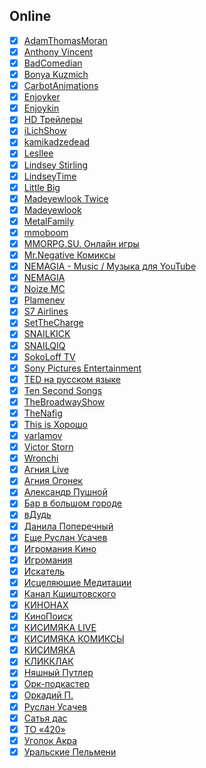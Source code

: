 ## Online

- [x] [AdamThomasMoran](https://www.youtube.com/channel/UC-27_Szq7BtHDoC0R2U0zxA)
- [x] [Anthony Vincent](https://www.youtube.com/channel/UC5w58oJse0evWF-S1Ywli6w)
- [x] [BadComedian](https://www.youtube.com/channel/UC6cqazSR6CnVMClY0bJI0Lg)
- [x] [Bonya Kuzmich](https://www.youtube.com/channel/UCh0015DMPopo2-_1WsrKf9Q)
- [x] [CarbotAnimations](https://www.youtube.com/channel/UC1uug_uZrVmylfPVBLBvitQ)
- [x] [Enjoyker](https://www.youtube.com/channel/UCnCZFLz-8IY4eZBxJDjKHSw)
- [x] [Enjoykin](https://www.youtube.com/channel/UCIIDymHgUB6wD91-h8wlZdQ)
- [x] [HD Трейлеры](https://www.youtube.com/channel/UCZuOa_5bjoD1b6PfwzlSXng)
- [x] [iLichShow](https://www.youtube.com/channel/UCmb1mMtwPfQ5WC-bVlqdJdg)
- [x] [kamikadzedead](https://www.youtube.com/channel/UCDbsY8C1eQJ5t6KBv9ds-ag)
- [x] [Lesllee](https://www.youtube.com/channel/UCBdeLc3WC-BCVWDOpyR6zmw)
- [x] [Lindsey Stirling](https://www.youtube.com/channel/UCyC_4jvPzLiSkJkLIkA7B8g)
- [x] [LindseyTime](https://www.youtube.com/channel/UCWTD3EHR2SWV4D8WplDWFVg)
- [x] [Little Big](https://www.youtube.com/channel/UCu7TZ_ATWgjgD9IrNLdnYDA)
- [x] [Madeyewlook Twice](https://www.youtube.com/channel/UCI7w8UvDDnGn1IjyxneUqaQ)
- [x] [Madeyewlook](https://www.youtube.com/channel/UCiXoZHFowJUlDVMuRFAwVAw)
- [x] [MetalFamily](https://www.youtube.com/channel/UCdARvxgVxVzxvtyPb2CqO-w)
- [x] [mmoboom](https://www.youtube.com/channel/UCBLfY10VWpGZ42sjVFVBdLg)
- [x] [MMORPG.SU. Онлайн игры](https://www.youtube.com/channel/UCxxdTg_nqFdADGrz2eJ6hGA)
- [x] [Mr.Negative Комиксы](https://www.youtube.com/channel/UCpHqrBKK9QVnSRgDotUMiMQ)
- [x] [NEMAGIA - Music / Музыка для YouTube](https://www.youtube.com/channel/UCkjfcubnou2hvgCK3WVoWMQ)
- [x] [NEMAGIA](https://www.youtube.com/channel/UCGJLJ7p4jWNwWDY4j9OY8QA)
- [x] [Noize MC](https://www.youtube.com/channel/UCgzshmpXAc1T30PHQ3Yw2lw)
- [x] [Plamenev](https://www.youtube.com/channel/UCnkFafRJSVMQrbn4Yd2iXfg)
- [x] [S7 Airlines](https://www.youtube.com/channel/UCOza7SaIZzRg7sZtRcRsMTw)
- [x] [SetTheCharge](https://www.youtube.com/channel/UCVfJQD8ocuAD6sPEawZtJsg)
- [x] [SNAILKICK](https://www.youtube.com/channel/UCdu1AosJcTPsQYFolNHki8Q)
- [x] [SNAILQIQ](https://www.youtube.com/channel/UC5jNfUSTix-KC7_hgmcY5UA)
- [x] [SokoLoff TV](https://www.youtube.com/channel/UCWvojFEaSodoKG7Z-ZZo96A)
- [x] [Sony Pictures Entertainment](https://www.youtube.com/channel/UCz97F7dMxBNOfGYu3rx8aCw)
- [x] [TED на русском языке](https://www.youtube.com/channel/UCkVfFOzvocgJ9srm3lc6Qsw)
- [x] [Ten Second Songs](https://www.youtube.com/channel/UCm6r_b2K5jn1JGkwDcwJXrQ)
- [x] [TheBroadwayShow](https://www.youtube.com/channel/UCfWqafyV4h6S_U_QpjT-6Ew)
- [x] [TheNafig](https://www.youtube.com/channel/UCuXYmUOJSbEH1x88WUV1aMg)
- [x] [This is Хорошо](https://www.youtube.com/channel/UCPT9_sNLoBLjH1uea7zpVIA)
- [x] [varlamov](https://www.youtube.com/channel/UC101o-vQ2iOj9vr00JUlyKw)
- [x] [Victor Storn](https://www.youtube.com/channel/UCeGFqJ2cUc3x_pYTaayGZMA)
- [x] [Wronchi](https://www.youtube.com/channel/UCH16H-DNfB0yf1Gxv5XfFEA)
- [x] [Агния Live](https://www.youtube.com/channel/UC6TcmZYJOOzhzqBs4MQUHvQ)
- [x] [Агния Огонек](https://www.youtube.com/channel/UCD8cMdbEEcdIJsVtvwm836w)
- [x] [Александр Пушной](https://www.youtube.com/channel/UCHH3KHUqDJX_CoRbqLy1zNg)
- [x] [Бар в большом городе](https://www.youtube.com/channel/UCUbJYQmp_gAQWtaZn0ddO1w)
- [x] [вДудь](https://www.youtube.com/channel/UCMCgOm8GZkHp8zJ6l7_hIuA)
- [x] [Данила Поперечный](https://www.youtube.com/channel/UCR-Hcwi27-Ee6VnGzmxE1pA)
- [x] [Еще Руслан Усачев](https://www.youtube.com/channel/UC_178WGDYraYPAc2U1FXDzg)
- [x] [Игромания Кино](https://www.youtube.com/channel/UCbaxk35aRh1DfXILkdPGukw)
- [x] [Игромания](https://www.youtube.com/channel/UC_Q1vhf7wcR_zGlc5ahAg0A)
- [x] [Искатель](https://www.youtube.com/channel/UCyDUYGC9jcx-AMP_dKGTQZA)
- [x] [Исцеляющие Медитации](https://www.youtube.com/channel/UCQ__rXROBpF6mKjCZ29ij9Q)
- [x] [Канал Кшиштовского](https://www.youtube.com/channel/UCpuOloQLINtXESATBSDAgOQ)
- [x] [КИНОНАХ](https://www.youtube.com/channel/UCCNFRc-PYX6LSC3wD8FbqIw)
- [x] [КиноПоиск](https://www.youtube.com/channel/UC4tlrTXCBw6NPZ9nCA3_s9w)
- [x] [КИСИМЯКА LIVE](https://www.youtube.com/channel/UCG_MPiI86wcRKiq5AonWG_Q)
- [x] [КИСИМЯКА КОМИКСЫ](https://www.youtube.com/channel/UCsKYY7Tt0QGytUUrBNUx_VQ)
- [x] [КИСИМЯКА](https://www.youtube.com/channel/UCIHGsEilDwDHjM36JZapXZw)
- [x] [КЛИККЛАК](https://www.youtube.com/channel/UC5sSL56GJWCi4wsMpobTrAw)
- [x] [Няшный Путлер](https://www.youtube.com/channel/UCHYmHwKmF8Gjp6_HCJ8x_sg)
- [x] [Орк-подкастер](https://www.youtube.com/channel/UCedqnsVXjFlao53mKg7mnkQ)
- [x] [Оркадий П.](https://www.youtube.com/channel/UCPZZring891k7JVnr70dlIw)
- [x] [Руслан Усачев](https://www.youtube.com/channel/UCDaIW2zPRWhzQ9Hj7a0QP1w)
- [x] [Сатья дас](https://www.youtube.com/channel/UCc_-qOw7RU61h7iY4_iremA)
- [x] [ТО «420»](https://www.youtube.com/channel/UCvNby-vCYhCZEp7gGFGNtBg)
- [x] [Уголок Акра](https://www.youtube.com/channel/UCUFl0SxF14-eZGTxhWuhM8Q)
- [x] [Уральские Пельмени](https://www.youtube.com/channel/UCq2xl8Soe_NxR9EzLmahcTA)
